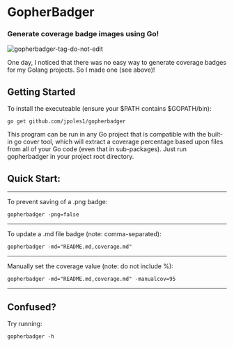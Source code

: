 # GopherBadger
### Generate coverage badge images using Go!

![gopherbadger-tag-do-not-edit](https://img.shields.io/badge/Go%20Coverage-68%25-brightgreen.svg?longCache=true&style=flat)

One day, I noticed that there was no easy way to generate coverage badges for my Golang projects. So I made one (see above)! 

## Getting Started 

To install the executeable (ensure your $PATH contains $GOPATH/bin):

```
go get github.com/jpoles1/gopherbadger
```

This program can be run in any Go project that is compatible with the built-in go cover tool, which will extract a coverage percentage based upon files from all of your Go code (even that in sub-packages). Just run gopherbadger in your project root directory.

## Quick Start:

<hr>

To prevent saving of a .png badge:

`gopherbadger -png=false`

<hr>

To update a .md file badge (note: comma-separated):

`gopherbadger -md="README.md,coverage.md"`

<hr>

Manually set the coverage value (note: do not include %):

`gopherbadger -md="README.md,coverage.md" -manualcov=95`

<hr>

## Confused?

Try running:

```
gopherbadger -h
```
